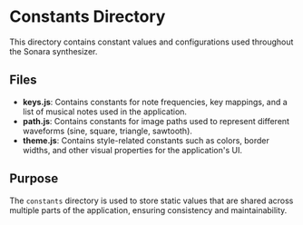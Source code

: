 # Constants Directory

This directory contains constant values and configurations used throughout the Sonara synthesizer.

## Files

- **keys.js**: Contains constants for note frequencies, key mappings, and a list of musical notes used in the application.
- **path.js**: Contains constants for image paths used to represent different waveforms (sine, square, triangle, sawtooth).
- **theme.js**: Contains style-related constants such as colors, border widths, and other visual properties for the application's UI.

## Purpose

The `constants` directory is used to store static values that are shared across multiple parts of the application, ensuring consistency and maintainability.
